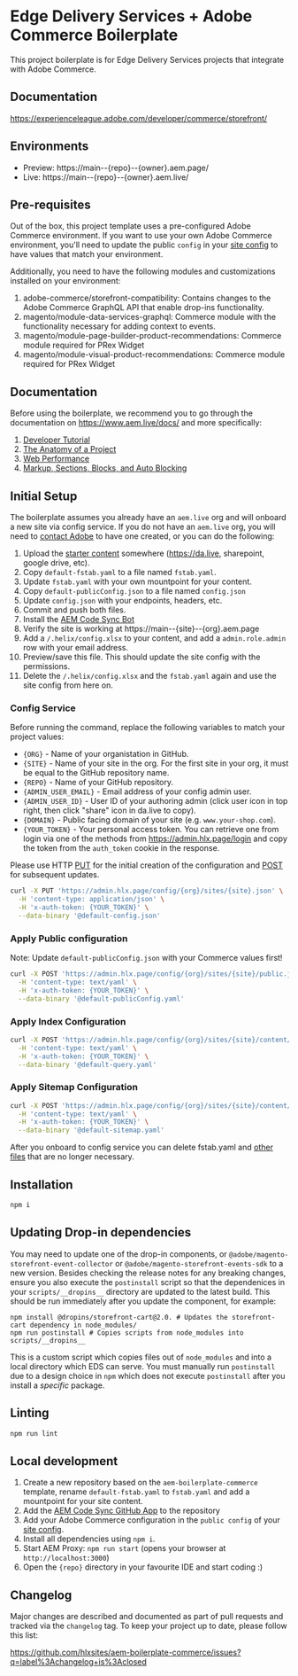 # Edge Delivery Services + Adobe Commerce Boilerplate
This project boilerplate is for Edge Delivery Services projects that integrate with Adobe Commerce.

## Documentation
https://experienceleague.adobe.com/developer/commerce/storefront/

## Environments
- Preview: https://main--{repo}--{owner}.aem.page/
- Live: https://main--{repo}--{owner}.aem.live/

## Pre-requisites

Out of the box, this project template uses a pre-configured Adobe Commerce environment. If you want to use your own Adobe Commerce environment, you'll need to update the public `config` in your [site config](https://www.aem.live/docs/admin.html#tag/siteConfig) to have values that match your environment.

Additionally, you need to have the following modules and customizations installed on your environment:

1. adobe-commerce/storefront-compatibility: Contains changes to the Adobe Commerce GraphQL API that enable drop-ins functionality.
1. magento/module-data-services-graphql: Commerce module with the functionality necessary for adding context to events.
1. magento/module-page-builder-product-recommendations: Commerce module required for PRex Widget
1. magento/module-visual-product-recommendations: Commerce module required for PRex Widget
<!-- 1. TODO: Add further prereqs.  -->

## Documentation

Before using the boilerplate, we recommend you to go through the documentation on https://www.aem.live/docs/ and more specifically:
1. [Developer Tutorial](https://www.aem.live/developer/tutorial)
2. [The Anatomy of a Project](https://www.aem.live/developer/anatomy-of-a-project)
3. [Web Performance](https://www.aem.live/developer/keeping-it-100)
4. [Markup, Sections, Blocks, and Auto Blocking](https://www.aem.live/developer/markup-sections-blocks)

## Initial Setup

The boilerplate assumes you already have an `aem.live` org and will onboard a new site via config service. If you do not have an `aem.live` org, you will need to [contact Adobe](https://discord.gg/aem-live) to have one created, or you can do the following:

1. Upload the [starter content](https://github.com/hlxsites/aem-boilerplate-commerce/releases/tag/starter-content) somewhere (https://da.live, sharepoint, google drive, etc).
1. Copy `default-fstab.yaml` to a file named `fstab.yaml`.
1. Update `fstab.yaml` with your own mountpoint for your content.
1. Copy `default-publicConfig.json` to a file named `config.json`
1. Update `config.json` with your endpoints, headers, etc.
1. Commit and push both files.
1. Install the [AEM Code Sync Bot](https://github.com/apps/aem-code-sync)
1. Verify the site is working at https://main--{site}--{org}.aem.page
1. Add a `/.helix/config.xlsx` to your content, and add a `admin.role.admin` row with your email address.
1. Preview/save this file. This should update the site config with the permissions.
1. Delete the `/.helix/config.xlsx` and the `fstab.yaml` again and use the site config from here on.

### Config Service

Before running the command, replace the following variables to match your project values:

* `{ORG}` - Name of your organistation in GitHub.
* `{SITE}` - Name of your site in the org. For the first site in your org, it must be equal to the GitHub repository name.
* `{REPO}` - Name of your GitHub repository.
* `{ADMIN_USER_EMAIL}` - Email address of your config admin user.
* `{ADMIN_USER_ID}` - User ID of your authoring admin (click user icon in top right, then click "share" icon in da.live to copy).
* `{DOMAIN}` - Public facing domain of your site (e.g. `www.your-shop.com`).
* `{YOUR_TOKEN}` - Your personal access token. You can retrieve one from login via one of the methods from https://admin.hlx.page/login and copy the token from the `auth_token` cookie in the response.

Please use HTTP [PUT](https://www.aem.live/docs/admin.html#tag/siteConfig/operation/createSiteSite) for the initial creation of the configuration and [POST](https://www.aem.live/docs/admin.html#tag/siteConfig/operation/updateConfigSite) for subsequent updates.

```bash
curl -X PUT 'https://admin.hlx.page/config/{org}/sites/{site}.json' \
  -H 'content-type: application/json' \
  -H 'x-auth-token: {YOUR_TOKEN}' \
  --data-binary '@default-config.json'
```

### Apply Public configuration

Note: Update `default-publicConfig.json` with your Commerce values first!

```bash
curl -X POST 'https://admin.hlx.page/config/{org}/sites/{site}/public.json' \
  -H 'content-type: text/yaml' \
  -H 'x-auth-token: {YOUR_TOKEN}' \
  --data-binary '@default-publicConfig.yaml'
```

### Apply Index Configuration
```bash
curl -X POST 'https://admin.hlx.page/config/{org}/sites/{site}/content/query.yaml' \
  -H 'content-type: text/yaml' \
  -H 'x-auth-token: {YOUR_TOKEN}' \
  --data-binary '@default-query.yaml'
```

### Apply Sitemap Configuration
```bash
curl -X POST 'https://admin.hlx.page/config/{org}/sites/{site}/content/sitemap.yaml' \
  -H 'content-type: text/yaml' \
  -H 'x-auth-token: {YOUR_TOKEN}' \
  --data-binary '@default-sitemap.yaml'
```

After you onboard to config service you can delete fstab.yaml and [other files](https://www.aem.live/docs/config-service-setup#remove-unused-configuration-files) that are no longer necessary.

## Installation

```sh
npm i
```

## Updating Drop-in dependencies

You may need to update one of the drop-in components, or `@adobe/magento-storefront-event-collector` or `@adobe/magento-storefront-events-sdk` to a new version. Besides checking the release notes for any breaking changes, ensure you also execute the `postinstall` script so that the dependenices in your `scripts/__dropins__` directory are updated to the latest build. This should be run immediately after you update the component, for example:

```
npm install @dropins/storefront-cart@2.0. # Updates the storefront-cart dependency in node_modules/
npm run postinstall # Copies scripts from node_modules into scripts/__dropins__
```

This is a custom script which copies files out of `node_modules` and into a local directory which EDS can serve. You must manually run `postinstall` due to a design choice in `npm` which does not execute `postinstall` after you install a _specific_ package.

## Linting

```sh
npm run lint
```

## Local development

1. Create a new repository based on the `aem-boilerplate-commerce` template, rename `default-fstab.yaml` to `fstab.yaml` and add a mountpoint for your site content.
1. Add the [AEM Code Sync GitHub App](https://github.com/apps/aem-code-sync) to the repository
1. Add your Adobe Commerce configuration in the `public config` of your [site config](https://www.aem.live/docs/admin.html#tag/siteConfig).
1. Install all dependencies using `npm i`.
1. Start AEM Proxy: `npm run start` (opens your browser at `http://localhost:3000`)
1. Open the `{repo}` directory in your favourite IDE and start coding :)

## Changelog

Major changes are described and documented as part of pull requests and tracked via the `changelog` tag. To keep your project up to date, please follow this list:

https://github.com/hlxsites/aem-boilerplate-commerce/issues?q=label%3Achangelog+is%3Aclosed
